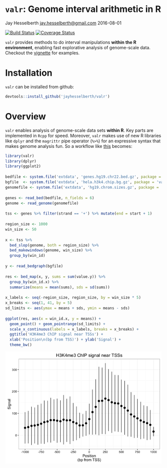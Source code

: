 `valr`: Genome interval arithmetic in R
================
Jay Hesselberth <jay.hesselberth@gmail.com>
2016-08-01

[![Build Status](https://travis-ci.org/jayhesselberth/valr.svg?branch=master)](https://travis-ci.org/jayhesselberth/valr) [![Coverage Status](https://img.shields.io/codecov/c/github/jayhesselberth/valr/master.svg)](https://codecov.io/github/jayhesselberth/valr?branch=master)

`valr` provides methods to do interval manipulations **within the R environment**, enabling fast explorative analysis of genome-scale data. Checkout the [vignette](http://rpubs.com/jayhesselberth/valr) for examples.

Installation
============

`valr` can be installed from github:

``` r
devtools::install_github('jayhesselberth/valr')
```

Overview
========

`valr` enables analysis of genome-scale data sets **within R**. Key parts are implemented in `Rcpp` for speed. Moreover, `valr` makes use of new R libraries like `dplyr` and the `magrittr` pipe operator (`%>%`) for an expressive syntax that makes genome analysis fun. So a workflow like [this](https://github.com/arq5x/bedtools-protocols/blob/master/bedtools.md#bp3-plot-transcription-factor-occupancy-surrounding-the-transcription-start-site) becomes:

``` r
library(valr)
library(dplyr)
library(ggplot2)

bedfile <- system.file('extdata', 'genes.hg19.chr22.bed.gz', package = 'valr')
bgfile  <- system.file('extdata', 'hela.h3k4.chip.bg.gz', package = 'valr')
genomefile <- system.file('extdata', 'hg19.chrom.sizes.gz', package = 'valr')

genes <- read_bed(bedfile, n_fields = 6)
genome <- read_genome(genomefile)

tss <- genes %>% filter(strand == '+') %>% mutate(end = start + 1)

region_size <- 1000
win_size <- 50

x <- tss %>%
  bed_slop(genome, both = region_size) %>%
  bed_makewindows(genome, win_size) %>%
  group_by(win_id)

y <- read_bedgraph(bgfile)

res <- bed_map(x, y, sums = sum(value.y)) %>%
  group_by(win_id.x) %>%
  summarize(means = mean(sums), sds = sd(sums))

x_labels <- seq(-region_size, region_size, by = win_size * 5)
x_breaks <- seq(1, 41, by = 5)
sd_limits <- aes(ymax = means + sds, ymin = means - sds)

ggplot(res, aes(x = win_id.x, y = means)) +
  geom_point() + geom_pointrange(sd_limits) + 
  scale_x_continuous(labels = x_labels, breaks = x_breaks) + 
  ggtitle('H3K4me3 ChIP signal near TSSs') +
  xlab('Position\n(bp from TSS)') + ylab('Signal') +
  theme_bw()
```

<img src="README-tss_signal_example-1.png" style="display: block; margin: auto;" />
